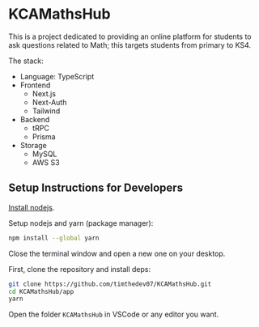 # KCAMathsHub

This is a project dedicated to providing an online platform for students to ask questions related to Math; this targets students from primary to KS4.

The stack:

- Language: TypeScript
- Frontend
  - Next.js
  - Next-Auth
  - Tailwind
- Backend
  - tRPC
  - Prisma
- Storage
  - MySQL
  - AWS S3

## Setup Instructions for Developers

[Install nodejs](https://nodejs.org/en/download).

Setup nodejs and yarn (package manager):

```bash
npm install --global yarn
```

Close the terminal window and open a new one on your desktop.

First, clone the repository and install deps:

```bash
git clone https://github.com/timthedev07/KCAMathsHub.git
cd KCAMathsHub/app
yarn
```

Open the folder `KCAMathsHub` in VSCode or any editor you want.
